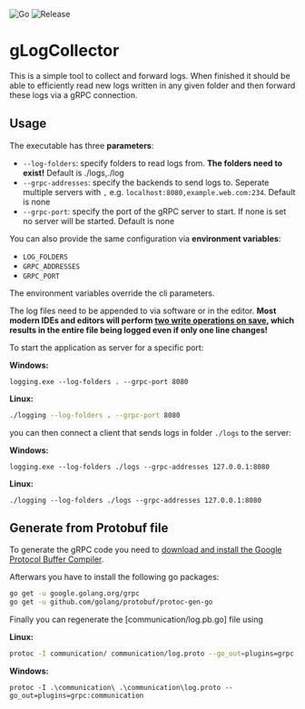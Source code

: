 ![Go](https://github.com/MrWong99/logging/workflows/Go/badge.svg) ![Release](https://github.com/MrWong99/logging/workflows/Release/badge.svg)

# gLogCollector

This is a simple tool to collect and forward logs. When finished it should be able to efficiently read
new logs written in any given folder and then forward these logs via a gRPC connection.

## Usage

The executable has three **parameters**:

* `--log-folders`: specify folders to read logs from. **The folders need to exist!** Default is ./logs,./log
* `--grpc-addresses`: specify the backends to send logs to. Seperate multiple servers with `,` e.g. `localhost:8080,example.web.com:234`. Default is none
* `--grpc-port`: specify the port of the gRPC server to start. If none is set no server will be started. Default is none

You can also provide the same configuration via **environment variables**:

* `LOG_FOLDERS`
* `GRPC_ADDRESSES`
* `GRPC_PORT`

The environment variables override the cli parameters.

The log files need to be appended to via software or in the editor.
**Most modern IDEs and editors will perform [two write operations on save](https://github.com/fsnotify/fsnotify/issues/304), which results in the entire file being logged even if only one line changes!**

To start the application as server for a specific port:

**Windows:**
```batch
logging.exe --log-folders . --grpc-port 8080
```

**Linux:**
```bash
./logging --log-folders . --grpc-port 8080
```

you can then connect a client that sends logs in folder `./logs` to the server:

**Windows:**
```batch
logging.exe --log-folders ./logs --grpc-addresses 127.0.0.1:8080
```

**Linux:**
```batch
./logging --log-folders ./logs --grpc-addresses 127.0.0.1:8080
```

## Generate from Protobuf file

To generate the gRPC code you need to [download and install the Google Protocol Buffer Compiler](https://developers.google.com/protocol-buffers/docs/downloads).

Afterwars you have to install the following go packages:
```bash
go get -u google.golang.org/grpc
go get -u github.com/golang/protobuf/protoc-gen-go
```

Finally you can regenerate the [communication/log.pb.go] file using

**Linux:**
```bash
protoc -I communication/ communication/log.proto --go_out=plugins=grpc:communication
```

**Windows:**
```batch
protoc -I .\communication\ .\communication\log.proto --go_out=plugins=grpc:communication
```

